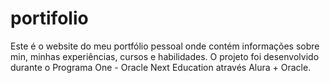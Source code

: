 # portifolio
Este é o website do meu portfólio pessoal onde contém informações sobre min, minhas experiências, cursos e habilidades. O projeto foi desenvolvido durante o Programa One - Oracle Next Education através Alura + Oracle.
